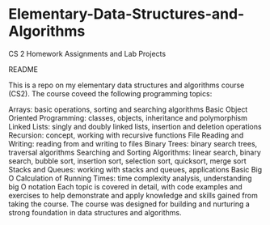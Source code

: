 # Elementary-Data-Structures-and-Algorithms
CS 2 Homework Assignments and Lab Projects

README

This is a repo on my elementary data structures and algorithms course (CS2). The course coveed the following programming topics:

Arrays: basic operations, sorting and searching algorithms
Basic Object Oriented Programming: classes, objects, inheritance and polymorphism
Linked Lists: singly and doubly linked lists, insertion and deletion operations
Recursion: concept, working with recursive functions
File Reading and Writing: reading from and writing to files
Binary Trees: binary search trees, traversal algorithms
Searching and Sorting Algorithms: linear search, binary search, bubble sort, insertion sort, selection sort, quicksort, merge sort
Stacks and Queues: working with stacks and queues, applications
Basic Big O Calculation of Running Times: time complexity analysis, understanding big O notation
Each topic is covered in detail, with code examples and exercises to help demonstrate and apply knowledge and skills gained from taking the course. 
The course was designed for building and nurturing a strong foundation in data structures and algorithms.
